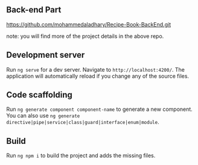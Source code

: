 ## Back-end Part
https://github.com/mohammedaladhary/Recipe-Book-BackEnd.git

note: you will find more of the project details in the above repo.

## Development server

Run `ng serve` for a dev server. Navigate to `http://localhost:4200/`. The application will automatically reload if you change any of the source files.

## Code scaffolding

Run `ng generate component component-name` to generate a new component. You can also use `ng generate directive|pipe|service|class|guard|interface|enum|module`.

## Build

Run `ng npm i` to build the project and adds the missing files.
